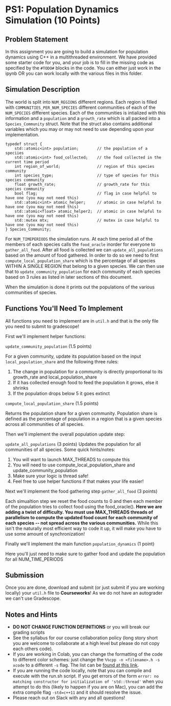 # PS1: Population Dynamics Simulation (10 Points)

## Problem Statement
In this assignment you are going to build a simulation for population dynamics using C++ in a multithreaded environment. We have provided some starter code for you, and your job is to fill in the missing code as specified by the `#TODO#` blocks in the code. You can either just work in the ipynb OR you can work locally with the various files in this folder.

## Simulation Description
The world is split into `NUM_REGIONS` different regions. Each region is filled with `COMMUNITIES_PER_NUM_SPECIES` different communities of each of the `NUM_SPECIES` different species. Each of the communities is intialized with this information and a `population` and a `growth_rate` which is all packed into a `Species_Community` struct. Note that the struct also contains additional variables which you may or may not need to use depending upon your implementation.

```
typedef struct {
    std::atomic<int> population;        // the population of a speciies
    std::atomic<int> food_collected;    // the food collected in the current time period
    int region_of_world;                // region of this species community
    int species_type;                   // type of species for this species community
    float growth_rate;                  // growth_rate for this species community
    bool flag;                          // flag in case helpful to have one (you may not need this)
    std::atomic<int> atomic_helper;     // atomic in case helpful to have one (you may not need this)
    std::atomic<float> atomic_helper2;  // atomic in case helpful to have one (you may not need this)
    std::mutex mtx;                     // mutex in case helpful to have one (you may not need this)
} Species_Community;
```

For `NUM_TIMEPERIODS` the simulation runs. At each time period all of the members of each species calls the `food_oracle` inorder for everyone to `gather_all_food`. After all food is collected we can `update_all_populations` based on the amount of food gathered. In order to do so we need to first `compute_local_population_share` which is the percentage of all species WITHIN A SINGLE REGION that belong to a given species. We can then use that to `update_community_population` for each community of each species based on 3 rules as listed in later sections of this document.

When the simulation is done it prints out the populations of the various communities of species.

## Functions You'll Need To Implement
All functions you need to implement are in `util.h` and that is the only file you need to submit to gradescope!

First we'll implement helper functions:

`update_community_population` (1.5 points)

For a given community, update its population based on the input `local_population_share` and the following three rules:
1. The change in population for a community is directly proportional to its growth_rate and local_population_share
2. If it has collected enough food to feed the population it grows, else it shrinks
3. If the population drops below 5 it goes extinct

`compute_local_population_share` (1.5 points)

Returns the population share for a given community. Population share is defined as the percentage of population in a region that is a given species across all communities of all species.

Then we'll implement the overall population update step:

`update_all_populations` (3 points)
Updates the population for all communities of all species. Some quick hints/notes:
1. You will want to launch MAX_THREADS to compute this
2. You will need to use compute_local_population_share and update_community_population
3. Make sure your logic is thread safe!
4. Feel free to use helper functions if that makes your life easier!

Next we'll implement the food gathering step
`gather_all_food` (3 points)

Each simualtion step we reset the food counts to 0 and then each member of the population tries to collect food using the food_oracle(). **Here we are adding a twist of difficulty. You must use MAX_THREADS threads of parallelism to compute the updated food count for each community of each species -- not spread across the various communities.** While this isn't the naturally most efficient way to code it up, it will make you have to use some amount of synchronization!

Finally we'll implement the main function
`population_dynamics` (1 point)

Here you'll just need to make sure to gather food and update the population for all NUM_TIME_PERIODS

## Submission
Once you are done, download and submit (or just submit if you are working locally) your `util.h` file to **Courseworks**! As we do not have an autograder we can't use Gradescope.

## Notes and Hints
+ **DO NOT CHANGE FUNCTION DEFINITIONS** or you will break our grading scripts
+ See the syllabus for our course collaboration policy (long story short you are welcome to collaborate at a high level but please do not copy each others code).
+ If you are working in Colab, you can change the formatting of the code to different color schemes: just change the `%%cpp -n <filename>.h -s xcode` to a different `-s` flag. The list can be [found at this link](https://gist.github.com/akshaykhadse/7acc91dd41f52944c6150754e5530c4b).
+ If you are running the code locally, note that you can compile and execute with the run.sh script. If you get errors of the form `error: no matching constructor for initialization of 'std::thread'` when you attempt to do this (likely to happen if you are on Mac), you can add the extra compile flag `-std=c++11` and it should resolve the issue.
+ Please reach out on Slack with any and all questions!
